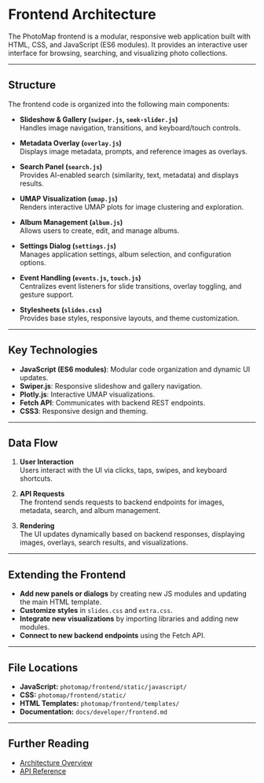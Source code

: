 # Frontend Architecture

The PhotoMap frontend is a modular, responsive web application built with HTML, CSS, and JavaScript (ES6 modules). It provides an interactive user interface for browsing, searching, and visualizing photo collections.

---

## Structure

The frontend code is organized into the following main components:

- **Slideshow & Gallery (`swiper.js`, `seek-slider.js`)**  
  Handles image navigation, transitions, and keyboard/touch controls.

- **Metadata Overlay (`overlay.js`)**  
  Displays image metadata, prompts, and reference images as overlays.

- **Search Panel (`search.js`)**  
  Provides AI-enabled search (similarity, text, metadata) and displays results.

- **UMAP Visualization (`umap.js`)**  
  Renders interactive UMAP plots for image clustering and exploration.

- **Album Management (`album.js`)**  
  Allows users to create, edit, and manage albums.

- **Settings Dialog (`settings.js`)**  
  Manages application settings, album selection, and configuration options.

- **Event Handling (`events.js`, `touch.js`)**  
  Centralizes event listeners for slide transitions, overlay toggling, and gesture support.

- **Stylesheets (`slides.css`)**  
  Provides base styles, responsive layouts, and theme customization.

---

## Key Technologies

- **JavaScript (ES6 modules)**: Modular code organization and dynamic UI updates.
- **Swiper.js**: Responsive slideshow and gallery navigation.
- **Plotly.js**: Interactive UMAP visualizations.
- **Fetch API**: Communicates with backend REST endpoints.
- **CSS3**: Responsive design and theming.

---

## Data Flow

1. **User Interaction**  
   Users interact with the UI via clicks, taps, swipes, and keyboard shortcuts.

2. **API Requests**  
   The frontend sends requests to backend endpoints for images, metadata, search, and album management.

3. **Rendering**  
   The UI updates dynamically based on backend responses, displaying images, overlays, search results, and visualizations.

---

## Extending the Frontend

- **Add new panels or dialogs** by creating new JS modules and updating the main HTML template.
- **Customize styles** in `slides.css` and `extra.css`.
- **Integrate new visualizations** by importing libraries and adding new modules.
- **Connect to new backend endpoints** using the Fetch API.

---

## File Locations

- **JavaScript:** `photomap/frontend/static/javascript/`
- **CSS:** `photomap/frontend/static/`
- **HTML Templates:** `photomap/frontend/templates/`
- **Documentation:** `docs/developer/frontend.md`

---

## Further Reading

- [Architecture Overview](architecture.md)
- [API Reference](api.md)